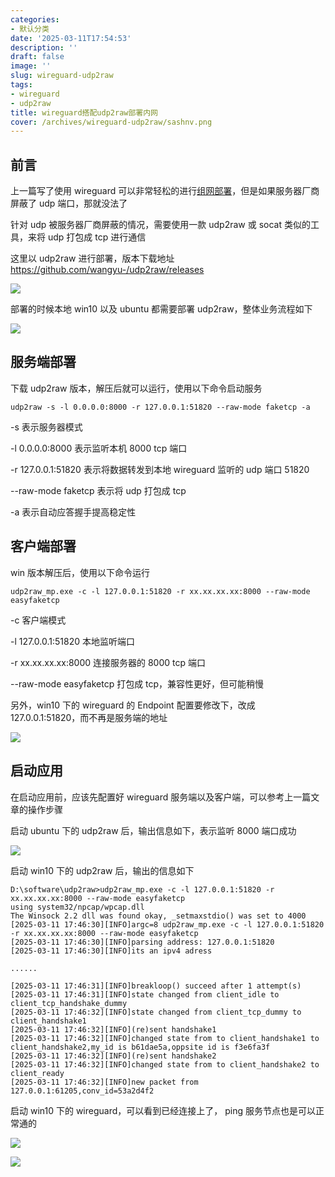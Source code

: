 ```yaml
---
categories:
- 默认分类
date: '2025-03-11T17:54:53'
description: ''
draft: false
image: ''
slug: wireguard-udp2raw
tags:
- wireguard
- udp2raw
title: wireguard搭配udp2raw部署内网
cover: /archives/wireguard-udp2raw/sashnv.png
---
```


## 前言

上一篇写了使用 wireguard 可以非常轻松的进行[组网部署](https://blog.qc7.org/archives/wireguard)，但是如果服务器厂商屏蔽了 udp 端口，那就没法了

针对 udp 被服务器厂商屏蔽的情况，需要使用一款 udp2raw 或 socat 类似的工具，来将 udp 打包成 tcp 进行通信

这里以 udp2raw 进行部署，版本下载地址 https://github.com/wangyu-/udp2raw/releases

![](/archives/wireguard-udp2raw/sashnv.png)

部署的时候本地 win10 以及 ubuntu 都需要部署 udp2raw，整体业务流程如下

![](/archives/wireguard-udp2raw/sodof2.png)


## 服务端部署

下载 udp2raw 版本，解压后就可以运行，使用以下命令启动服务

```shell
udp2raw -s -l 0.0.0.0:8000 -r 127.0.0.1:51820 --raw-mode faketcp -a
```

-s 表示服务器模式

-l 0.0.0.0:8000 表示监听本机 8000 tcp 端口

-r 127.0.0.1:51820 表示将数据转发到本地 wireguard 监听的 udp 端口 51820

--raw-mode faketcp 表示将 udp 打包成 tcp

-a 表示自动应答握手提高稳定性

## 客户端部署

win 版本解压后，使用以下命令运行

```shell
udp2raw_mp.exe -c -l 127.0.0.1:51820 -r xx.xx.xx.xx:8000 --raw-mode easyfaketcp
```

-c 客户端模式

-l 127.0.0.1:51820 本地监听端口

-r xx.xx.xx.xx:8000  连接服务器的 8000 tcp 端口

--raw-mode easyfaketcp 打包成 tcp，兼容性更好，但可能稍慢

另外，win10 下的 wireguard 的 Endpoint 配置要修改下，改成 127.0.0.1:51820，而不再是服务端的地址

![](/archives/wireguard-udp2raw/ssoc9f.png)

## 启动应用

在启动应用前，应该先配置好 wireguard 服务端以及客户端，可以参考上一篇文章的操作步骤

启动 ubuntu 下的 udp2raw 后，输出信息如下，表示监听 8000 端口成功

![](/archives/wireguard-udp2raw/sv47bd.png)


启动 win10 下的 udp2raw 后，输出的信息如下

```shell
D:\software\udp2raw>udp2raw_mp.exe -c -l 127.0.0.1:51820 -r xx.xx.xx.xx:8000 --raw-mode easyfaketcp
using system32/npcap/wpcap.dll
The Winsock 2.2 dll was found okay, _setmaxstdio() was set to 4000
[2025-03-11 17:46:30][INFO]argc=8 udp2raw_mp.exe -c -l 127.0.0.1:51820 -r xx.xx.xx.xx:8000 --raw-mode easyfaketcp
[2025-03-11 17:46:30][INFO]parsing address: 127.0.0.1:51820
[2025-03-11 17:46:30][INFO]its an ipv4 adress

......

[2025-03-11 17:46:31][INFO]breakloop() succeed after 1 attempt(s)
[2025-03-11 17:46:31][INFO]state changed from client_idle to client_tcp_handshake_dummy
[2025-03-11 17:46:32][INFO]state changed from client_tcp_dummy to client_handshake1
[2025-03-11 17:46:32][INFO](re)sent handshake1
[2025-03-11 17:46:32][INFO]changed state from to client_handshake1 to client_handshake2,my_id is b61dae5a,oppsite id is f3e6fa3f
[2025-03-11 17:46:32][INFO](re)sent handshake2
[2025-03-11 17:46:32][INFO]changed state from to client_handshake2 to client_ready
[2025-03-11 17:46:32][INFO]new packet from 127.0.0.1:61205,conv_id=53a2d4f2
```
启动 win10 下的 wireguard，可以看到已经连接上了， ping 服务节点也是可以正常通的

![](/archives/wireguard-udp2raw/sz48hb.png)

![](/archives/wireguard-udp2raw/szpp4t.png)
